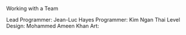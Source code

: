 Working with a Team

Lead Programmer: Jean-Luc Hayes
Programmer: Kim Ngan Thai
Level Design: Mohammed Ameen Khan
Art: 


